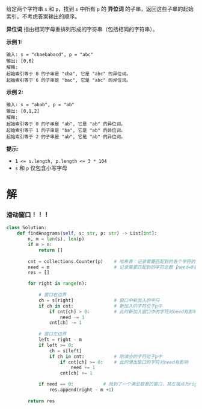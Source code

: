 给定两个字符串 `s` 和 `p`，找到 `s` 中所有 `p` 的 **异位词** 的子串，返回这些子串的起始索引。不考虑答案输出的顺序。

**异位词** 指由相同字母重排列形成的字符串（包括相同的字符串）。

 

**示例 1:**

```
输入: s = "cbaebabacd", p = "abc"
输出: [0,6]
解释:
起始索引等于 0 的子串是 "cba", 它是 "abc" 的异位词。
起始索引等于 6 的子串是 "bac", 它是 "abc" 的异位词。
```

 **示例 2:**

```
输入: s = "abab", p = "ab"
输出: [0,1,2]
解释:
起始索引等于 0 的子串是 "ab", 它是 "ab" 的异位词。
起始索引等于 1 的子串是 "ba", 它是 "ab" 的异位词。
起始索引等于 2 的子串是 "ab", 它是 "ab" 的异位词。
```

 

**提示:**

- `1 <= s.length, p.length <= 3 * 104`
- `s` 和 `p` 仅包含小写字母

# 解

### 滑动窗口！！！

```python
class Solution:
    def findAnagrams(self, s: str, p: str) -> List[int]:
        n, m = len(s), len(p)
        if m > n:
            return []
        
        cnt = collections.Counter(p)    # 哈希表：记录需要匹配到的各个字符的数目
        need = m                        # 记录需要匹配到的字符总数【need=0表示匹配到了】
        res = []

        for right in range(n):
            
            # 窗口右边界
            ch = s[right]               # 窗口中新加入的字符
            if ch in cnt:               # 新加入的字符位于p中
                if cnt[ch] > 0:         # 此时新加入窗口中的字符对need有影响
                    need -= 1
                cnt[ch] -= 1
            
            # 窗口左边界
            left = right - m
            if left >= 0:
                ch = s[left]
                if ch in cnt:           # 刚滑出的字符位于p中
                    if cnt[ch] >= 0:    # 此时滑出窗口的字符对need有影响
                        need += 1
                    cnt[ch] += 1

            if need == 0:           # 找到了一个满足题意的窗口，其左端点为right-m+1
                res.append(right - m +1)
        
        return res

```

